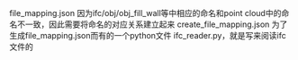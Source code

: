 file_mapping.json
因为ifc/obj/obj_fill_wall等中相应的命名和point cloud中的命名不一致，因此需要将命名的对应关系建立起来
create_file_mapping.json
为了生成file_mapping.json而有的一个python文件
ifc_reader.py，就是写来阅读ifc文件的